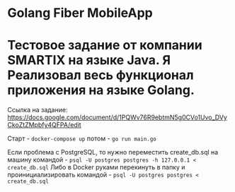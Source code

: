 # Golang Fiber MobileApp

# Тестовое задание от компании SMARTIX на языке Java. Я Реализовал весь функционал приложения на языке Golang.
Ссылка на задание: https://docs.google.com/document/d/1PQWv76R9ebtmN5g0CVo1Uvo_DVyCkoZtZMpbfy4QFPA/edit

Старт - `docker-compose up` потом - `go run main.go`

Если проблема с PostgreSQL, то нужно переместить create_db.sql на машину командой - `psql -U postgres postgres -h 127.0.0.1 < create_db.sql`
Либо в Docker руками перекинуть в папку и проинициализировать командой - `psql -U postgres postgres < create_db.sql`